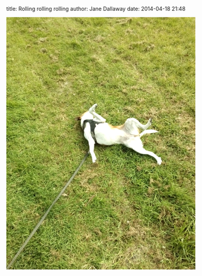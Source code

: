
title: Rolling rolling rolling
author: Jane Dallaway
date: 2014-04-18 21:48

<div><a href="/media/tp_IMG_20140418_213934.JPG"><img src="/media/tp_thumb_IMG_20140418_213934.JPG" width="500" height="667"/></a></div>


  
      